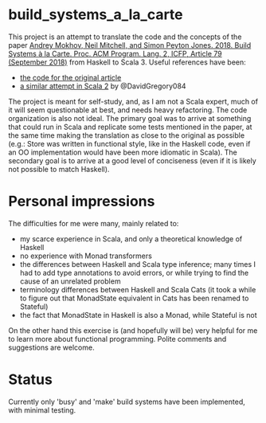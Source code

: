 # build_systems_a_la_carte

This project is an attempt to translate the code and the concepts of the paper
[Andrey Mokhov, Neil Mitchell, and Simon Peyton Jones. 2018. Build Systems à la Carte. Proc. ACM Program.
Lang. 2, ICFP, Article 79 (September 2018)](https://www.microsoft.com/en-us/research/uploads/prod/2018/03/build-systems.pdf)
from Haskell to Scala 3.
Useful references have been: 

- [the code for the original article](https://github.com/snowleopard/build)
- [a similar attempt in Scala 2](https://github.com/DavidGregory084/forge) by @DavidGregory084

The project is meant for self-study, and, as I am not a Scala expert, much of it will seem 
questionable at best, and needs heavy refactoring.
The code organization is also not ideal.
The primary goal was to arrive at something that could run in Scala and replicate some tests 
mentioned in the paper, at the same time making the translation as close to the original as possible
(e.g.: Store was written in functional style, like in the Haskell code, even if an OO implementation
would have been more idiomatic in Scala).
The secondary goal is to arrive at a good level of conciseness (even if it is likely not possible 
to match Haskell). 

# Personal impressions

The difficulties for me were many, mainly related to:

 - my scarce experience in Scala, and only a theoretical knowledge of Haskell
 - no experience with Monad transformers
 - the differences between Haskell and Scala type inference; many times I had to add type annotations 
   to avoid errors, or while trying to find the cause of an unrelated problem
 - terminology differences between Haskell and Scala Cats (it took a while to figure out that
   MonadState equivalent in Cats has been renamed to Stateful)
 - the fact that MonadState in Haskell is also a Monad, while Stateful is not

On the other hand this exercise is (and hopefully will be) very helpful for me to learn more
about functional programming. Polite comments and suggestions are welcome.

# Status

Currently only 'busy' and 'make' build systems have been implemented, with minimal testing.

